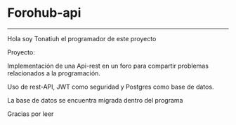 # Forohub-api
***
Hola soy Tonatiuh el programador de este proyecto 

Proyecto:

Implementación de una Api-rest en un foro
para compartir problemas relacionados a la programación.

Uso de rest-API, JWT como seguridad y Postgres como base de datos.

La base de datos se encuentra migrada dentro del programa


Gracias por leer
